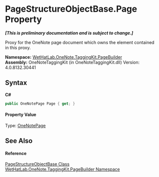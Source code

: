 # PageStructureObjectBase.Page Property 
 _**\[This is preliminary documentation and is subject to change.\]**_

Proxy for the OneNote page document which owns the element contained in this proxy.

**Namespace:**&nbsp;<a href="56352230-71f2-f4b7-63a8-983965663af5">WetHatLab.OneNote.TaggingKit.PageBuilder</a><br />**Assembly:**&nbsp;OneNoteTaggingKit (in OneNoteTaggingKit.dll) Version: 4.0.8132.30441

## Syntax

**C#**<br />
``` C#
public OneNotePage Page { get; }
```


#### Property Value
Type: <a href="6754c7d7-0598-ae1f-ff8c-6808b714b0ab">OneNotePage</a>

## See Also


#### Reference
<a href="9614e26d-4f3e-ec75-682e-cd6e5bcdf145">PageStructureObjectBase Class</a><br /><a href="56352230-71f2-f4b7-63a8-983965663af5">WetHatLab.OneNote.TaggingKit.PageBuilder Namespace</a><br />